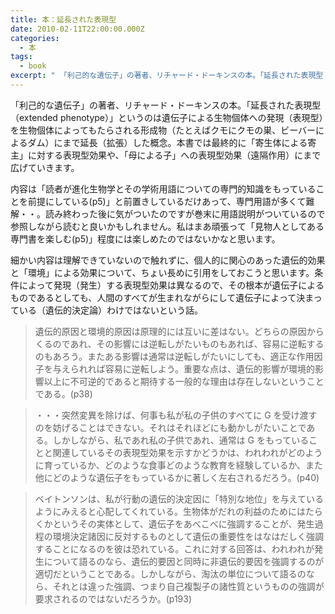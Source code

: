```yaml
---
title: 本：延長された表現型
date: 2010-02-11T22:00:00.000Z
categories:
  - 本
tags:
  - book
excerpt: " 「利己的な遺伝子」の著者、リチャード・ドーキンスの本。「延長された表現型（extended phenotype）」というのは遺伝子による生物個体への発現（表現型）を生物個体によってもたらされる形成物（たとえばクモにクモの巣、ビーバーによるダム）にまで延長（拡張）した概念。本書では最終的に「寄生体による寄主」に対する表現型効果や、「母による子」への表現型効果（遠隔作用）にまで広げていきます。"
---
```


「利己的な遺伝子」の著者、リチャード・ドーキンスの本。「延長された表現型（extended phenotype）」というのは遺伝子による生物個体への発現（表現型）を生物個体によってもたらされる形成物（たとえばクモにクモの巣、ビーバーによるダム）にまで延長（拡張）した概念。本書では最終的に「寄生体による寄主」に対する表現型効果や、「母による子」への表現型効果（遠隔作用）にまで広げていきます。

内容は「読者が進化生物学とその学術用語についての専門的知識をもっていることを前提にしている(p5)」と前置きしているだけあって、専門用語が多くて難解・・。読み終わった後に気がついたのですが巻末に用語説明がついているので参照しながら読むと良いかもしれません。私はまあ頑張って「見物人としてある専門書を楽しむ(p5)」程度には楽しめたのではないかなと思います。

細かい内容は理解できていないので触れずに、個人的に関心のあった遺伝的効果と「環境」による効果について、ちょい長めに引用をしておこうと思います。条件によって発現（発生）する表現型効果は異なるので、その根本が遺伝子によるものであるとしても、人間のすべてが生まれながらにして遺伝子によって決まっている（遺伝的決定論）わけではないという話。

> 遺伝的原因と環境的原因は原理的には互いに差はない。どちらの原因からくるのであれ、その影響には逆転しがたいものもあれば、容易に逆転するのもあろう。またある影響は通常は逆転しがたいにしても、適正な作用因子を与えられれば容易に逆転しよう。重要な点は、遺伝的影響が環境的影響以上に不可逆的であると期待する一般的な理由は存在しないということである。(p38)

> ・・・突然変異を除けば、何事も私が私の子供のすべてに G を受け渡すのを妨げることはできない。それはそれほどにも動かしがたいことである。しかしながら、私であれ私の子供であれ、通常は G をもっていることと関連しているその表現型効果を示すかどうかは、われわれがどのように育っているか、どのような食事どのような教育を経験しているか、また他にどのような遺伝子をもっているかに著しく左右されるだろう。(p40)

> ベイトンソンは、私が行動の遺伝的決定因に「特別な地位」を与えているようにみえると心配してくれている。生物体がだれの利益のためにはたらくかというその実体として、遺伝子をあべこべに強調することが、発生過程の環境決定諸因に反対するものとして遺伝の重要性をはなはだしく強調することになるのを彼は恐れている。これに対する回答は、われわれが発生について語るのなら、遺伝的要因と同時に非遺伝的要因を強調するのが適切だということである。しかしながら、淘汰の単位について語るのなら、それとは違った強調、つまり自己複製子の諸性質というものの強調が要求されるのではないだろうか。(p193)
